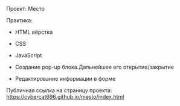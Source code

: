 Проект: Место

Практика:

* HTML вёрстка
* CSS
* JavaScript

* Создание pop-up блока.Дальнейшее его открытие/закрытие
* Редактирование информации в форме

Публичная ссылка на страницу проекта: https://cybercat696.github.io/mesto/index.html